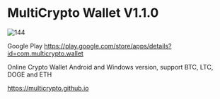 # MultiCrypto Wallet V1.1.0
![144](https://user-images.githubusercontent.com/53434992/62117683-02653780-b2c5-11e9-94a9-61b9fc93fa8c.png)

Google Play https://play.google.com/store/apps/details?id=com.multicrypto.wallet

Online Crypto Wallet Android and Windows version, support BTC, LTC, DOGE and ETH

https://multicrypto.github.io
